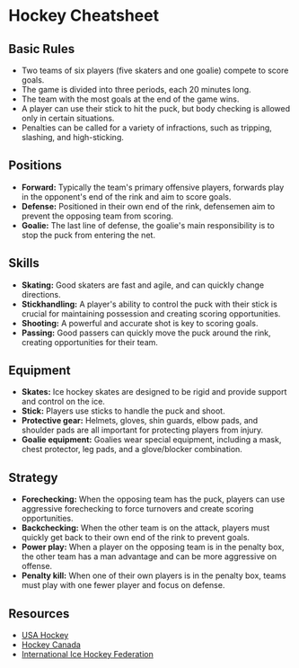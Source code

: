 # Hockey Cheatsheet

## Basic Rules

- Two teams of six players (five skaters and one goalie) compete to score goals.
- The game is divided into three periods, each 20 minutes long.
- The team with the most goals at the end of the game wins.
- A player can use their stick to hit the puck, but body checking is allowed only in certain situations.
- Penalties can be called for a variety of infractions, such as tripping, slashing, and high-sticking.

## Positions

- **Forward:** Typically the team's primary offensive players, forwards play in the opponent's end of the rink and aim to score goals.
- **Defense:** Positioned in their own end of the rink, defensemen aim to prevent the opposing team from scoring.
- **Goalie:** The last line of defense, the goalie's main responsibility is to stop the puck from entering the net.

## Skills

- **Skating:** Good skaters are fast and agile, and can quickly change directions.
- **Stickhandling:** A player's ability to control the puck with their stick is crucial for maintaining possession and creating scoring opportunities.
- **Shooting:** A powerful and accurate shot is key to scoring goals.
- **Passing:** Good passers can quickly move the puck around the rink, creating opportunities for their team.

## Equipment

- **Skates:** Ice hockey skates are designed to be rigid and provide support and control on the ice.
- **Stick:** Players use sticks to handle the puck and shoot.
- **Protective gear:** Helmets, gloves, shin guards, elbow pads, and shoulder pads are all important for protecting players from injury.
- **Goalie equipment:** Goalies wear special equipment, including a mask, chest protector, leg pads, and a glove/blocker combination.

## Strategy

- **Forechecking:** When the opposing team has the puck, players can use aggressive forechecking to force turnovers and create scoring opportunities.
- **Backchecking:** When the other team is on the attack, players must quickly get back to their own end of the rink to prevent goals.
- **Power play:** When a player on the opposing team is in the penalty box, the other team has a man advantage and can be more aggressive on offense.
- **Penalty kill:** When one of their own players is in the penalty box, teams must play with one fewer player and focus on defense.

## Resources

- [USA Hockey](https://www.usahockey.com/)
- [Hockey Canada](https://www.hockeycanada.ca/en-ca)
- [International Ice Hockey Federation](https://www.iihf.com/)
